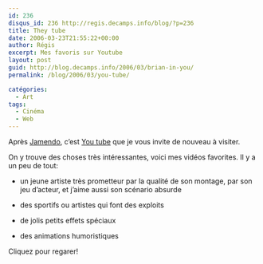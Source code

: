 ```yaml
---
id: 236
disqus_id: 236 http://regis.decamps.info/blog/?p=236
title: They tube
date: 2006-03-23T21:55:22+00:00
author: Régis
excerpt: Mes favoris sur Youtube
layout: post
guid: http://blog.decamps.info/2006/03/brian-in-you/
permalink: /blog/2006/03/you-tube/

catégories:
  - Art
tags:
  - Cinéma
  - Web
---
```

Après [Jamendo](http://www.jamendo.com/), c’est [You tube](http://www.youtube.com/) que je vous invite de nouveau à visiter.

On y trouve des choses très intéressantes, voici mes vidéos favorites. Il y a un peu de tout:

* un jeune artiste très prometteur par la qualité de son montage, par son jeu d’acteur, et j’aime aussi son scénario absurde
  
* des sportifs ou artistes qui font des exploits
  
* de jolis petits effets spéciaux
  
* des animations humoristiques

Cliquez pour regarer!
